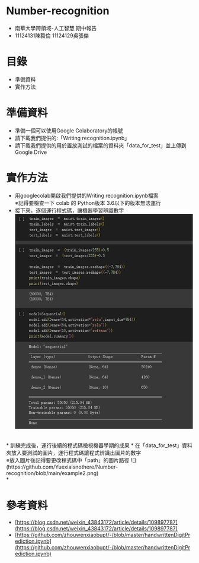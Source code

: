 # Number-recognition
* 南華大學跨領域-人工智慧 期中報告<br>
* 11124131陳毅倫  11124129吳張傑<br>
# 目錄
* 準備資料<br>
* 實作方法<br>
# 準備資料
* 準備一個可以使用Google Colaboratory的帳號
* 請下載我們提供的:「Writing recognition.ipynb」
* 請下載我們提供的用於置放測試的檔案的資料夾「data_for_test」並上傳到Google Drive
# 實作方法
* 用googlecolab開啟我們提供的Writing recognition.ipynb檔案<br>
※記得要檢查一下 colab 的 Python版本 3.6以下的版本無法運行<br>
* 接下來，逐個運行程式碼，讓機器學習辨識數字<br>
![](https://github.com/Yuexiaisnothere/Number-recognition/blob/main/example1.png)
<br>
* 訓練完成後，運行後續的程式碼檢視機器學期的成果
* 在「data_for_test」資料夾放入要測試的圖片，運行程式碼讓程式辨識出圖片的數字<br>
※放入圖片後記得要更改程式碼中「path」的圖片路徑
![](https://github.com/Yuexiaisnothere/Number-recognition/blob/main/example2.png)
<br>
*

# 參考資料
*  [https://blog.csdn.net/weixin_43843172/article/details/109897787](https://blog.csdn.net/weixin_43843172/article/details/109897787)
*  [https://github.com/zhouwenxiaobupt/-/blob/master/handwrittenDigitPrediction.ipynb](https://github.com/zhouwenxiaobupt/-/blob/master/handwrittenDigitPrediction.ipynb)
